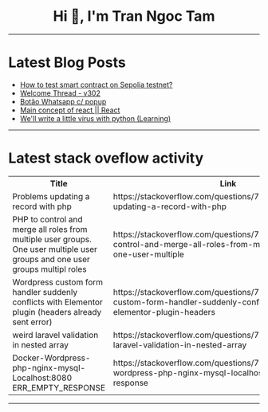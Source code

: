 <h1 align="center">Hi 👋, I'm Tran Ngoc Tam</h1>

---

# Latest Blog Posts 
<!-- BLOG-POST-LIST:START -->
- [How to test smart contract on Sepolia testnet?](https://dev.to/steven-dev/how-to-test-smart-contract-on-sepolia-testnet-i1d)
- [Welcome Thread - v302](https://dev.to/devteam/welcome-thread-v302-1m81)
- [Botão Whatsapp c/ popup](https://dev.to/econowmeet_3372287404e3c6/botao-whatsapp-c-popup-2hia)
- [Main concept of react || React](https://dev.to/04anilr/main-concept-of-react-react-342o)
- [We&#39;ll write a little virus with python &lpar;Learning&rpar;](https://dev.to/mikey_developer/well-write-a-little-virus-with-python-learning-m2k)
<!-- BLOG-POST-LIST:END -->

---

# Latest stack oveflow activity
<table>
  <tr><th>Title</th><th>Link</th></tr>
  <!-- STACKOVERFLOW:START --><tr><td>Problems updating a record with php</td><td>https://stackoverflow.com/questions/79183424/problems-updating-a-record-with-php</td></tr><tr><td>PHP to control and merge all roles from multiple user groups. One user multiple user groups and one user groups multipl roles</td><td>https://stackoverflow.com/questions/79183365/php-to-control-and-merge-all-roles-from-multiple-user-groups-one-user-multiple</td></tr><tr><td>Wordpress custom form handler suddenly conflicts with Elementor plugin &lpar;headers already sent error&rpar;</td><td>https://stackoverflow.com/questions/79183247/wordpress-custom-form-handler-suddenly-conflicts-with-elementor-plugin-headers</td></tr><tr><td>weird laravel validation in nested array</td><td>https://stackoverflow.com/questions/79183040/weird-laravel-validation-in-nested-array</td></tr><tr><td>Docker-Wordpress-php-nginx-mysql- Localhost:8080 ERR_EMPTY_RESPONSE</td><td>https://stackoverflow.com/questions/79182983/docker-wordpress-php-nginx-mysql-localhost8080-err-empty-response</td></tr><!-- STACKOVERFLOW:END -->
</table>

---


